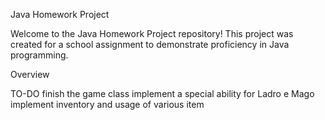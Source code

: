 Java Homework Project

Welcome to the Java Homework Project repository! This project was created for a school assignment to demonstrate proficiency in Java programming.

Overview

TO-DO
    finish the game class
    implement a special ability for Ladro e Mago
    implement inventory and usage of various item
    